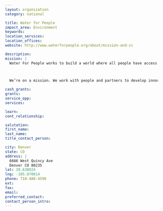 ```yaml
---
layout: organization
category: national

title: Water for People
impact_area: Environment
keywords: 
location_services: 
location_offices: 
website: http://www.waterforpeople.org/about/mission-and-vi

description: 
mission: |
  Water For People works to build a world where all people have access to safe drinking water and sanitation, and where no one suffers or dies from a water- or sanitation-related disease. This is our vision.

  

  We’re on a mission. We work with people and partners to develop innovative and long-lasting solutions to the water, sanitation, and hygiene problems in the developing world. We strive to continually improve, to experiment with promising new ideas, and to leverage resources to multiply our impact.

cash_grants: 
grants: 
service_opp: 
services: 

learn: 
cont_relationship: 

salutation: 
first_name: 
last_name: 
title_contact_person: 

city: Denver
state: CO
address: |
  6666 West Quincy Ave  
  Denver CO 80235
lat: 39.638024
lng: -105.070814
phone: 710-488-4590
ext: 
fax: 
email: 
preferred_contact: 
contact_person_intro: 
---
```

